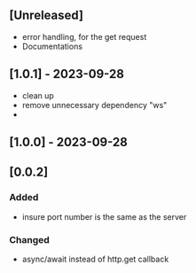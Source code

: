 ## [Unreleased]

- error handling, for the get request
- Documentations

## [1.0.1] - 2023-09-28

- clean up
- remove unnecessary dependency "ws"
-

## [1.0.0] - 2023-09-28

## [0.0.2]

### Added

- insure port number is the same as the server

### Changed

- async/await instead of http.get callback
